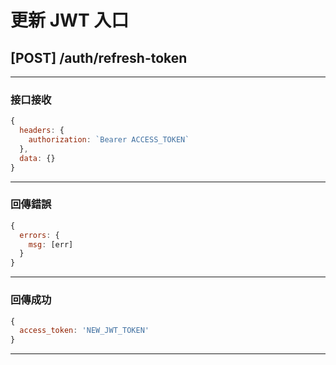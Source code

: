 # 更新 JWT 入口

## [POST] /auth/refresh-token

---

### 接口接收

```javascript
{
  headers: {
    authorization: `Bearer ACCESS_TOKEN`
  },
  data: {}
}
```

---

### 回傳錯誤

```javascript
{
  errors: {
    msg: [err]
  }
}
```

---

### 回傳成功

```javascript
{
  access_token: 'NEW_JWT_TOKEN'
}
```

---
